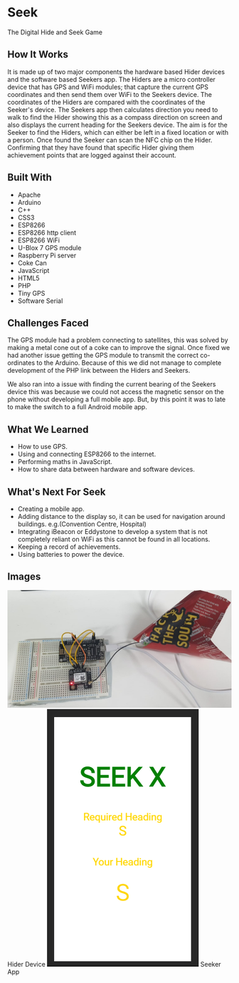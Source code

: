 # Seek
The Digital Hide and Seek Game

## How It Works
It is made up of two major components the hardware based Hider devices and the software based Seekers app. The Hiders are a micro controller device that has GPS and WiFi modules; that capture the current GPS coordinates and then send them over WiFi to the Seekers device. The coordinates of the Hiders are compared with the coordinates of the Seeker's device. The Seekers app then calculates direction you need to walk to find the Hider showing this as a compass direction on screen and also displays the current heading for the Seekers device. The aim is for the Seeker to find the Hiders, which can either be left in a fixed location or with a person. Once found the Seeker can scan the NFC chip on the Hider. Confirming that they have found that specific Hider giving them achievement points that are logged against their account.

## Built With
* Apache
* Arduino
* C++
* CSS3
* ESP8266
* ESP8266 http client
* ESP8266 WiFi
* U-Blox 7 GPS module
* Raspberry Pi server
* Coke Can
* JavaScript
* HTML5
* PHP
* Tiny GPS
* Software Serial

## Challenges Faced
The GPS module had a problem connecting to satellites, this was solved by making a metal cone out of a coke can to improve the signal. Once fixed we had another issue getting the GPS module to transmit the correct co-ordinates to the Arduino. Because of this we did not manage to complete development of the PHP link between the Hiders and Seekers.

We also ran into a issue with finding the current bearing of the Seekers device this was because we could not access the magnetic sensor on the phone without developing a full mobile app. But, by this point it was to late to make the switch to a full Android mobile app.

## What We Learned
* How to use GPS.
* Using and connecting ESP8266 to the internet.
* Performing maths in JavaScript.
* How to share data between hardware and software devices.

## What's Next For Seek
* Creating a mobile app.
* Adding distance to the display so, it can be used for navigation around       buildings. e.g.(Convention Centre, Hospital)
* Integrating iBeacon or Eddystone to develop a system that is not completely reliant on WiFi as this cannot be found in all locations.
* Keeping a record of achievements.
* Using batteries to power the device.

## Images
![Hider](screenshots/hider.PNG)
Hider Device
![Seeker](screenshots/seeker.PNG)
Seeker App
